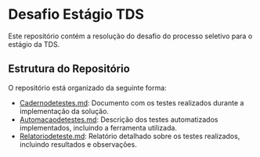 # Desafio Estágio TDS

Este repositório contém a resolução do desafio do processo seletivo para o estágio da TDS.
## Estrutura do Repositório

O repositório está organizado da seguinte forma:

- [Cadernodetestes.md](Cadernodetestes.md): Documento com os testes realizados durante a implementação da solução.
- [Automacaodetestes.md](automacaodeteste.md): Descrição dos testes automatizados implementados, incluindo a ferramenta utilizada.
- [Relatoriodeteste.md](Relatoriodeteste.md): Relatório detalhado sobre os testes realizados, incluindo resultados e observações.
